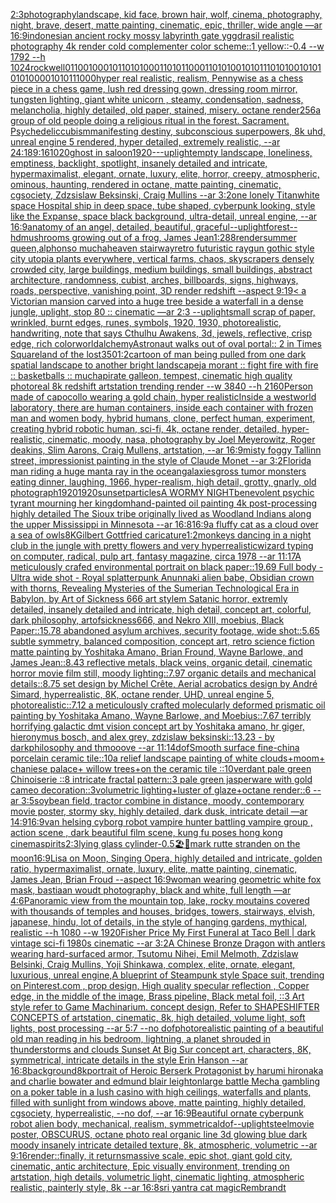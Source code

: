 [2:3](https://www.ebank.nz/aiartgenerator?category=2%3A3)[photography](https://www.ebank.nz/aiartgenerator?category=photography)[landscape, kid face, brown hair, wolf, cinema, photography, night, brave, desert, matte painting, cinematic, epic,  thriller, wide angle —ar 16:9](https://www.ebank.nz/aiartgenerator?category=landscape%2C%20kid%20face%2C%20brown%20hair%2C%20wolf%2C%20cinema%2C%20photography%2C%20night%2C%20brave%2C%20desert%2C%20matte%20painting%2C%20cinematic%2C%20epic%2C%20%20thriller%2C%20wide%20angle%20%E2%80%94ar%2016%3A9)[indonesian ancient rocky mossy labyrinth gate  yggdrasil realistic photography 4k render cold complementer color scheme::1 yellow::-0.4  --w 1792 --h 1024](https://www.ebank.nz/aiartgenerator?category=indonesian%20ancient%20rocky%20mossy%20labyrinth%20gate%20%20yggdrasil%20realistic%20photography%204k%20render%20cold%20complementer%20color%20scheme%3A%3A1%20yellow%3A%3A-0.4%20%20--w%201792%20--h%201024)[rockwell](https://www.ebank.nz/aiartgenerator?category=rockwell)[01100100010110101000110101100011010100101011101010010101010100001010111000](https://www.ebank.nz/aiartgenerator?category=01100100010110101000110101100011010100101011101010010101010100001010111000)[hyper real realistic, realism, Pennywise as a chess piece in a chess game, lush red dressing gown, dressing room mirror, tungsten lighting, giant white unicorn , steamy, condensation, sadness, melancholia, highly detailed, old paper, stained, misery. octane render](https://www.ebank.nz/aiartgenerator?category=hyper%20real%20realistic%2C%20realism%2C%20Pennywise%20as%20a%20chess%20piece%20in%20a%20chess%20game%2C%20lush%20red%20dressing%20gown%2C%20dressing%20room%20mirror%2C%20tungsten%20lighting%2C%20giant%20white%20unicorn%20%2C%20steamy%2C%20condensation%2C%20sadness%2C%20melancholia%2C%20highly%20detailed%2C%20old%20paper%2C%20stained%2C%20misery.%20octane%20render)[256](https://www.ebank.nz/aiartgenerator?category=256)[a group of old people doing a religious ritual in the forest. Sacrament. Psychedelic](https://www.ebank.nz/aiartgenerator?category=a%20group%20of%20old%20people%20doing%20a%20religious%20ritual%20in%20the%20forest.%20Sacrament.%20Psychedelic)[cubism](https://www.ebank.nz/aiartgenerator?category=cubism)[manifesting destiny, subconscious superpowers, 8k uhd, unreal engine 5 rendered, hyper detailed,  extremely realistic,  --ar 24:18](https://www.ebank.nz/aiartgenerator?category=manifesting%20destiny%2C%20subconscious%20superpowers%2C%208k%20uhd%2C%20unreal%20engine%205%20rendered%2C%20hyper%20detailed%2C%20%20extremely%20realistic%2C%20%20--ar%2024%3A18)[9:16](https://www.ebank.nz/aiartgenerator?category=9%3A16)[](https://www.ebank.nz/aiartgenerator?category=)[1020](https://www.ebank.nz/aiartgenerator?category=1020)[ghost in saloon](https://www.ebank.nz/aiartgenerator?category=ghost%20in%20saloon)[1920](https://www.ebank.nz/aiartgenerator?category=1920)[-](https://www.ebank.nz/aiartgenerator?category=-)[--uplight](https://www.ebank.nz/aiartgenerator?category=--uplight)[empty landscape, loneliness, emptiness, backlight, spotlight, insanely detailed and intricate, hypermaximalist, elegant, ornate, luxury, elite, horror, creepy, atmospheric, ominous, haunting, rendered in octane, matte painting, cinematic, cgsociety, Zdzsislaw Beksinski, Craig Mullins --ar 3:2](https://www.ebank.nz/aiartgenerator?category=empty%20landscape%2C%20loneliness%2C%20emptiness%2C%20backlight%2C%20spotlight%2C%20insanely%20detailed%20and%20intricate%2C%20hypermaximalist%2C%20elegant%2C%20ornate%2C%20luxury%2C%20elite%2C%20horror%2C%20creepy%2C%20atmospheric%2C%20ominous%2C%20haunting%2C%20rendered%20in%20octane%2C%20matte%20painting%2C%20cinematic%2C%20cgsociety%2C%20Zdzsislaw%20Beksinski%2C%20Craig%20Mullins%20--ar%203%3A2)[one lonely Titan](https://www.ebank.nz/aiartgenerator?category=one%20lonely%20Titan)[white space Hospital ship in deep space, tube shaped, cyberpunk looking, style like the Expanse, space black background, ultra-detail, unreal engine, --ar 16:9](https://www.ebank.nz/aiartgenerator?category=white%20space%20Hospital%20ship%20in%20deep%20space%2C%20tube%20shaped%2C%20cyberpunk%20looking%2C%20style%20like%20the%20Expanse%2C%20space%20black%20background%2C%20ultra-detail%2C%20unreal%20engine%2C%20--ar%2016%3A9)[anatomy of an angel, detailed, beautiful, graceful](https://www.ebank.nz/aiartgenerator?category=anatomy%20of%20an%20angel%2C%20detailed%2C%20beautiful%2C%20graceful)[--uplight](https://www.ebank.nz/aiartgenerator?category=--uplight)[](https://www.ebank.nz/aiartgenerator?category=)[forest](https://www.ebank.nz/aiartgenerator?category=forest)[--hd](https://www.ebank.nz/aiartgenerator?category=--hd)[mushrooms growing out of a frog, James Jean](https://www.ebank.nz/aiartgenerator?category=mushrooms%20growing%20out%20of%20a%20frog%2C%20James%20Jean)[1:2](https://www.ebank.nz/aiartgenerator?category=1%3A2)[88](https://www.ebank.nz/aiartgenerator?category=88)[render](https://www.ebank.nz/aiartgenerator?category=render)[summer queen,alphonso mucha](https://www.ebank.nz/aiartgenerator?category=summer%20queen%2Calphonso%20mucha)[heaven stairway](https://www.ebank.nz/aiartgenerator?category=heaven%20stairway)[retro futuristic raygun gothic style city utopia plants everywhere, vertical farms, chaos,  skyscrapers densely crowded city, large buildings, medium buildings, small buildings,  abstract architecture, randomness, cubist,  arches,  billboards,  signs,  highways,  roads,   perspective,  vanishing point,  3D render redshift --aspect 9:19](https://www.ebank.nz/aiartgenerator?category=retro%20futuristic%20raygun%20gothic%20style%20city%20utopia%20plants%20everywhere%2C%20vertical%20farms%2C%20chaos%2C%20%20skyscrapers%20densely%20crowded%20city%2C%20large%20buildings%2C%20medium%20buildings%2C%20small%20buildings%2C%20%20abstract%20architecture%2C%20randomness%2C%20cubist%2C%20%20arches%2C%20%20billboards%2C%20%20signs%2C%20%20highways%2C%20%20roads%2C%20%20%20perspective%2C%20%20vanishing%20point%2C%20%203D%20render%20redshift%20--aspect%209%3A19)[< a Victorian mansion carved into a huge tree beside a waterfall in a dense jungle, uplight, stop 80 :: cinematic —ar 2:3 --uplight](https://www.ebank.nz/aiartgenerator?category=%3C%20a%20Victorian%20mansion%20carved%20into%20a%20huge%20tree%20beside%20a%20waterfall%20in%20a%20dense%20jungle%2C%20uplight%2C%20stop%2080%20%3A%3A%20cinematic%20%E2%80%94ar%202%3A3%20--uplight)[small scrap of paper, wrinkled, burnt edges, runes, symbols, 1920, 1930, photorealistic, handwriting, note that says Cthulhu Awakens, 3d, jewels, reflective, crisp edge, rich color](https://www.ebank.nz/aiartgenerator?category=small%20scrap%20of%20paper%2C%20wrinkled%2C%20burnt%20edges%2C%20runes%2C%20symbols%2C%201920%2C%201930%2C%20photorealistic%2C%20handwriting%2C%20note%20that%20says%20Cthulhu%20Awakens%2C%203d%2C%20jewels%2C%20reflective%2C%20crisp%20edge%2C%20rich%20color)[world](https://www.ebank.nz/aiartgenerator?category=world)[alchemy](https://www.ebank.nz/aiartgenerator?category=alchemy)[Astronaut walks out of oval portal:: 2 in Times Square](https://www.ebank.nz/aiartgenerator?category=Astronaut%20walks%20out%20of%20oval%20portal%3A%3A%202%20in%20Times%20Square)[land of the lost](https://www.ebank.nz/aiartgenerator?category=land%20of%20the%20lost)[350](https://www.ebank.nz/aiartgenerator?category=350)[1:2](https://www.ebank.nz/aiartgenerator?category=1%3A2)[cartoon of man being pulled from one dark spatial landscape to another bright landscape](https://www.ebank.nz/aiartgenerator?category=cartoon%20of%20man%20being%20pulled%20from%20one%20dark%20spatial%20landscape%20to%20another%20bright%20landscape)[ja morant :: fight fire with fire :: basketballs :: mucha](https://www.ebank.nz/aiartgenerator?category=ja%20morant%20%3A%3A%20fight%20fire%20with%20fire%20%3A%3A%20basketballs%20%3A%3A%20mucha)[pirate galleon, tempest, cinematic high quality photoreal 8k redshift artstation trending render --w 3840 --h 2160](https://www.ebank.nz/aiartgenerator?category=pirate%20galleon%2C%20tempest%2C%20cinematic%20high%20quality%20photoreal%208k%20redshift%20artstation%20trending%20render%20--w%203840%20--h%202160)[Person made of capocollo wearing a gold chain, hyper realistic](https://www.ebank.nz/aiartgenerator?category=Person%20made%20of%20capocollo%20wearing%20a%20gold%20chain%2C%20hyper%20realistic)[Inside a westworld laboratory, there are human containers, inside each container with frozen man and women body, hybrid humans, clone, perfect human, experiment, creating hybrid robotic human, sci-fi, 4k, octane render, detailed, hyper-realistic, cinematic, moody, nasa, photography by Joel Meyerowitz, Roger deakins, Slim Aarons, Craig Mullens, artstation, --ar 16:9](https://www.ebank.nz/aiartgenerator?category=Inside%20a%20westworld%20laboratory%2C%20there%20are%20human%20containers%2C%20inside%20each%20container%20with%20frozen%20man%20and%20women%20body%2C%20hybrid%20humans%2C%20clone%2C%20perfect%20human%2C%20experiment%2C%20creating%20hybrid%20robotic%20human%2C%20sci-fi%2C%204k%2C%20octane%20render%2C%20detailed%2C%20hyper-realistic%2C%20cinematic%2C%20moody%2C%20nasa%2C%20photography%20by%20Joel%20Meyerowitz%2C%20Roger%20deakins%2C%20Slim%20Aarons%2C%20Craig%20Mullens%2C%20artstation%2C%20--ar%2016%3A9)[misty foggy Tallinn street, impressionist painting in the style of Claude Monet --ar 3:2](https://www.ebank.nz/aiartgenerator?category=misty%20foggy%20Tallinn%20street%2C%20impressionist%20painting%20in%20the%20style%20of%20Claude%20Monet%20--ar%203%3A2)[Florida man riding a huge manta ray in the ocean](https://www.ebank.nz/aiartgenerator?category=Florida%20man%20riding%20a%20huge%20manta%20ray%20in%20the%20ocean)[galaxies](https://www.ebank.nz/aiartgenerator?category=galaxies)[gross tumor monsters eating dinner, laughing, 1966, hyper-realism, high detail, grotty, gnarly, old photograph](https://www.ebank.nz/aiartgenerator?category=gross%20tumor%20monsters%20eating%20dinner%2C%20laughing%2C%201966%2C%20hyper-realism%2C%20high%20detail%2C%20grotty%2C%20gnarly%2C%20old%20photograph)[1920](https://www.ebank.nz/aiartgenerator?category=1920)[1920](https://www.ebank.nz/aiartgenerator?category=1920)[sunset](https://www.ebank.nz/aiartgenerator?category=sunset)[particles](https://www.ebank.nz/aiartgenerator?category=particles)[A WORMY NIGHT](https://www.ebank.nz/aiartgenerator?category=A%20WORMY%20NIGHT)[benevolent psychic tyrant mourning her kingdom](https://www.ebank.nz/aiartgenerator?category=benevolent%20psychic%20tyrant%20mourning%20her%20kingdom)[hand-painted oil painting 4k post-processing highly detailed The Sioux tribe originally lived as Woodland Indians along the upper Mississippi in Minnesota --ar 16:8](https://www.ebank.nz/aiartgenerator?category=hand-painted%20oil%20painting%204k%20post-processing%20highly%20detailed%20The%20Sioux%20tribe%20originally%20lived%20as%20Woodland%20Indians%20along%20the%20upper%20Mississippi%20in%20Minnesota%20--ar%2016%3A8)[16:9](https://www.ebank.nz/aiartgenerator?category=16%3A9)[a fluffy cat as a cloud over a sea of owls](https://www.ebank.nz/aiartgenerator?category=a%20fluffy%20cat%20as%20a%20cloud%20over%20a%20sea%20of%20owls)[8K](https://www.ebank.nz/aiartgenerator?category=8K)[Gilbert Gottfried caricature](https://www.ebank.nz/aiartgenerator?category=Gilbert%20Gottfried%20caricature)[1:2](https://www.ebank.nz/aiartgenerator?category=1%3A2)[monkeys dancing in a night club in the jungle with pretty flowers and very hyperrealistic](https://www.ebank.nz/aiartgenerator?category=monkeys%20dancing%20in%20a%20night%20club%20in%20the%20jungle%20with%20pretty%20flowers%20and%20very%20hyperrealistic)[wizard typing on computer, radical, pulp art, fantasy magazine, circa 1978 --ar 11:17](https://www.ebank.nz/aiartgenerator?category=wizard%20typing%20on%20computer%2C%20radical%2C%20pulp%20art%2C%20fantasy%20magazine%2C%20circa%201978%20--ar%2011%3A17)[A meticulously crafed environmental portrait on black paper::19.69 Full body - Ultra wide shot - Royal splatterpunk Anunnaki alien babe, Obsidian crown with thorns, Revealing Mysteries of the Sumerian Technological Era in Babylon, by Art of Sickness 666 art stylem Satanic horror, extremly detailed, insanely detailed and intricate, high detail, concept art, colorful, dark philosophy, artofsickness666, and Nekro XIII, moebius, Black Paper::15.78 abandoned asylum archives, security footage, wide shot::5.65 subtle symmetry, balanced composition, concept art, retro science fiction matte painting by Yoshitaka Amano, Brian Fround, Wayne Barlowe, and James Jean::8.43 reflective metals, black veins, organic detail, cinematic horror movie film still, moody lighting::7.97 organic details and mechanical details::8.75 set design by Michel Crête, Aerial acrobatics design by André Simard, hyperrealistic, 8K, octane render, UHD, unreal engine 5, photorealistic::7.12 a meticulously crafted molecularly deformed prismatic oil painting by Yoshitaka Amano, Wayne Barlowe, and Moebius::7.67 terribly horrifying galactic dmt vision concept art by Yoshitaka amano, hr giger, hieronymus bosch, and alex grey, zdzislaw beksinski::13.23 - by darkphilosophy and thmooove --ar 11:14](https://www.ebank.nz/aiartgenerator?category=A%20meticulously%20crafed%20environmental%20portrait%20on%20black%20paper%3A%3A19.69%20Full%20body%20-%20Ultra%20wide%20shot%20-%20Royal%20splatterpunk%20Anunnaki%20alien%20babe%2C%20Obsidian%20crown%20with%20thorns%2C%20Revealing%20Mysteries%20of%20the%20Sumerian%20Technological%20Era%20in%20Babylon%2C%20by%20Art%20of%20Sickness%20666%20art%20stylem%20Satanic%20horror%2C%20extremly%20detailed%2C%20insanely%20detailed%20and%20intricate%2C%20high%20detail%2C%20concept%20art%2C%20colorful%2C%20dark%20philosophy%2C%20artofsickness666%2C%20and%20Nekro%20XIII%2C%20moebius%2C%20Black%20Paper%3A%3A15.78%20abandoned%20asylum%20archives%2C%20security%20footage%2C%20wide%20shot%3A%3A5.65%20subtle%20symmetry%2C%20balanced%20composition%2C%20concept%20art%2C%20retro%20science%20fiction%20matte%20painting%20by%20Yoshitaka%20Amano%2C%20Brian%20Fround%2C%20Wayne%20Barlowe%2C%20and%20James%20Jean%3A%3A8.43%20reflective%20metals%2C%20black%20veins%2C%20organic%20detail%2C%20cinematic%20horror%20movie%20film%20still%2C%20moody%20lighting%3A%3A7.97%20organic%20details%20and%20mechanical%20details%3A%3A8.75%20set%20design%20by%20Michel%20Cr%C3%AAte%2C%20Aerial%20acrobatics%20design%20by%20Andr%C3%A9%20Simard%2C%20hyperrealistic%2C%208K%2C%20octane%20render%2C%20UHD%2C%20unreal%20engine%205%2C%20photorealistic%3A%3A7.12%20a%20meticulously%20crafted%20molecularly%20deformed%20prismatic%20oil%20painting%20by%20Yoshitaka%20Amano%2C%20Wayne%20Barlowe%2C%20and%20Moebius%3A%3A7.67%20terribly%20horrifying%20galactic%20dmt%20vision%20concept%20art%20by%20Yoshitaka%20amano%2C%20hr%20giger%2C%20hieronymus%20bosch%2C%20and%20alex%20grey%2C%20zdzislaw%20beksinski%3A%3A13.23%20-%20by%20darkphilosophy%20and%20thmooove%20--ar%2011%3A14)[dof](https://www.ebank.nz/aiartgenerator?category=dof)[Smooth surface fine-china porcelain ceramic tile::10a relief landscape painting of white clouds+moom+ chaniese palace+ willow trees+on the ceramic tile ::10verdant pale green Chinoiserie  ::8 intricate fractal pattern::3 pale green jasperware with gold cameo decoration::3volumetric lighting+luster of glaze+octane render::6 --ar 3:5](https://www.ebank.nz/aiartgenerator?category=Smooth%20surface%20fine-china%20porcelain%20ceramic%20tile%3A%3A10a%20relief%20landscape%20painting%20of%20white%20clouds%2Bmoom%2B%20chaniese%20palace%2B%20willow%20trees%2Bon%20the%20ceramic%20tile%20%3A%3A10verdant%20pale%20green%20Chinoiserie%20%20%3A%3A8%20intricate%20fractal%20pattern%3A%3A3%20pale%20green%20jasperware%20with%20gold%20cameo%20decoration%3A%3A3volumetric%20lighting%2Bluster%20of%20glaze%2Boctane%20render%3A%3A6%20--ar%203%3A5)[soybean field, tractor combine in distance, moody, contemporary movie poster, stormy sky, highly detailed, dark dusk, intricate detail —ar 14:9](https://www.ebank.nz/aiartgenerator?category=soybean%20field%2C%20tractor%20combine%20in%20distance%2C%20moody%2C%20contemporary%20movie%20poster%2C%20stormy%20sky%2C%20highly%20detailed%2C%20dark%20dusk%2C%20intricate%20detail%20%E2%80%94ar%2014%3A9)[](https://www.ebank.nz/aiartgenerator?category=)[16:9](https://www.ebank.nz/aiartgenerator?category=16%3A9)[van helsing cyborg robot vampire hunter battling vampire group , action scene , dark beautiful film scene, kung fu poses hong kong cinema](https://www.ebank.nz/aiartgenerator?category=van%20helsing%20cyborg%20robot%20vampire%20hunter%20battling%20vampire%20group%20%2C%20action%20scene%20%2C%20dark%20beautiful%20film%20scene%2C%20kung%20fu%20poses%20hong%20kong%20cinema)[spirits](https://www.ebank.nz/aiartgenerator?category=spirits)[2:3](https://www.ebank.nz/aiartgenerator?category=2%3A3)[lying glass cylinder](https://www.ebank.nz/aiartgenerator?category=lying%20glass%20cylinder)[-0.5](https://www.ebank.nz/aiartgenerator?category=-0.5)[🏖🦑](https://www.ebank.nz/aiartgenerator?category=%F0%9F%8F%96%F0%9F%A6%91)[mark rutte stranden on the moon](https://www.ebank.nz/aiartgenerator?category=mark%20rutte%20stranden%20on%20the%20moon)[16:9](https://www.ebank.nz/aiartgenerator?category=16%3A9)[Lisa on Moon, Singing Opera, highly detailed and intricate, golden ratio, hypermaximalist, ornate, luxury, elite, matte painting, cinematic, James Jean, Brian Froud --aspect 16:9](https://www.ebank.nz/aiartgenerator?category=Lisa%20on%20Moon%2C%20Singing%20Opera%2C%20highly%20detailed%20and%20intricate%2C%20golden%20ratio%2C%20hypermaximalist%2C%20ornate%2C%20luxury%2C%20elite%2C%20matte%20painting%2C%20cinematic%2C%20James%20Jean%2C%20Brian%20Froud%20--aspect%2016%3A9)[woman wearing geometric white fox mask, bastiaan woudt photography, black and white, full length —ar 4:6](https://www.ebank.nz/aiartgenerator?category=woman%20wearing%20geometric%20white%20fox%20mask%2C%20bastiaan%20woudt%20photography%2C%20black%20and%20white%2C%20full%20length%20%E2%80%94ar%204%3A6)[Panoramic view from the mountain top, lake, rocky moutains covered with thousands of temples and houses, bridges, towers, stairways, elvish, japanese, hindu, lot of details, in the style of hanging gardens, mythical, realistic --h 1080 --w 1920](https://www.ebank.nz/aiartgenerator?category=Panoramic%20view%20from%20the%20mountain%20top%2C%20lake%2C%20rocky%20moutains%20covered%20with%20thousands%20of%20temples%20and%20houses%2C%20bridges%2C%20towers%2C%20stairways%2C%20elvish%2C%20japanese%2C%20hindu%2C%20lot%20of%20details%2C%20in%20the%20style%20of%20hanging%20gardens%2C%20mythical%2C%20realistic%20--h%201080%20--w%201920)[Fisher Price My First Funeral at Taco Bell | dark vintage sci-fi 1980s cinematic --ar 3:2](https://www.ebank.nz/aiartgenerator?category=Fisher%20Price%20My%20First%20Funeral%20at%20Taco%20Bell%20%7C%20dark%20vintage%20sci-fi%201980s%20cinematic%20--ar%203%3A2)[A Chinese Bronze Dragon with antlers wearing hard-surfaced armor, Tsutomu Nihei, Emil Melmoth, Zdzislaw Belsinki, Craig Mullins, Yoji Shinkawa, complex, elite, ornate, elegant, luxurious, unreal engine,](https://www.ebank.nz/aiartgenerator?category=A%20Chinese%20Bronze%20Dragon%20with%20antlers%20wearing%20hard-surfaced%20armor%2C%20Tsutomu%20Nihei%2C%20Emil%20Melmoth%2C%20Zdzislaw%20Belsinki%2C%20Craig%20Mullins%2C%20Yoji%20Shinkawa%2C%20complex%2C%20elite%2C%20ornate%2C%20elegant%2C%20luxurious%2C%20unreal%20engine%2C)[A blueprint of Steampunk style Space suit,    trending on Pinterest.com  , prop design, High quality specular reflection , Copper  edge, in the middle of the image, Brass pipeline,  Black metal foil,  ::3  Art style refer to Game Machinarium.  concept design, Refer to SHAPESHIFTER CONCEPTS  of artstation, cinematic,  8k, high detailed,  volume light,  soft lights,  post processing    --ar 5:7   --no dof](https://www.ebank.nz/aiartgenerator?category=A%20blueprint%20of%20Steampunk%20style%20Space%20suit%2C%20%20%20%20trending%20on%20Pinterest.com%20%20%2C%20prop%20design%2C%20High%20quality%20specular%20reflection%20%2C%20Copper%20%20edge%2C%20in%20the%20middle%20of%20the%20image%2C%20Brass%20pipeline%2C%20%20Black%20metal%20foil%2C%20%20%3A%3A3%20%20Art%20style%20refer%20to%20Game%20Machinarium.%20%20concept%20design%2C%20Refer%20to%20SHAPESHIFTER%20CONCEPTS%20%20of%20artstation%2C%20cinematic%2C%20%208k%2C%20high%20detailed%2C%20%20volume%20light%2C%20%20soft%20lights%2C%20%20post%20processing%20%20%20%20--ar%205%3A7%20%20%20--no%20dof)[photorealistic painting of a beautiful old man reading in his bedroom,  lightning, a planet shrouded in thunderstorms and clouds Sunset At Big Sur concept art, characters, 8K, symmetrical, intricate details in the style Erin Hanson --ar 16:8](https://www.ebank.nz/aiartgenerator?category=photorealistic%20painting%20of%20a%20beautiful%20old%20man%20reading%20in%20his%20bedroom%2C%20%20lightning%2C%20a%20planet%20shrouded%20in%20thunderstorms%20and%20clouds%20Sunset%20At%20Big%20Sur%20concept%20art%2C%20characters%2C%208K%2C%20symmetrical%2C%20intricate%20details%20in%20the%20style%20Erin%20Hanson%20--ar%2016%3A8)[background](https://www.ebank.nz/aiartgenerator?category=background)[8k](https://www.ebank.nz/aiartgenerator?category=8k)[portrait of Heroic Berserk Protagonist by harumi hironaka and charlie bowater and edmund blair leighton](https://www.ebank.nz/aiartgenerator?category=portrait%20of%20Heroic%20Berserk%20Protagonist%20by%20harumi%20hironaka%20and%20charlie%20bowater%20and%20edmund%20blair%20leighton)[large battle Mecha gambling on a poker table in a lush casino with high ceilings, waterfalls and plants, filled with sunlight from windows above, matte painting, highly detailed, cgsociety, hyperrealistic, --no dof, --ar 16:9](https://www.ebank.nz/aiartgenerator?category=large%20battle%20Mecha%20gambling%20on%20a%20poker%20table%20in%20a%20lush%20casino%20with%20high%20ceilings%2C%20waterfalls%20and%20plants%2C%20filled%20with%20sunlight%20from%20windows%20above%2C%20matte%20painting%2C%20highly%20detailed%2C%20cgsociety%2C%20hyperrealistic%2C%20--no%20dof%2C%20--ar%2016%3A9)[Beautiful ornate cyberpunk robot alien body, mechanical, realism, symmetrical](https://www.ebank.nz/aiartgenerator?category=Beautiful%20ornate%20cyberpunk%20robot%20alien%20body%2C%20mechanical%2C%20realism%2C%20symmetrical)[dof](https://www.ebank.nz/aiartgenerator?category=dof)[--uplight](https://www.ebank.nz/aiartgenerator?category=--uplight)[steel](https://www.ebank.nz/aiartgenerator?category=steel)[movie poster, OBSCURUS, octane photo real organic line 3d glowing blue dark moody insanely intricate detailed texture, 8k, atmospheric, volumetric --ar 9:16](https://www.ebank.nz/aiartgenerator?category=movie%20poster%2C%20OBSCURUS%2C%20octane%20photo%20real%20organic%20line%203d%20glowing%20blue%20dark%20moody%20insanely%20intricate%20detailed%20texture%2C%208k%2C%20atmospheric%2C%20volumetric%20--ar%209%3A16)[render::](https://www.ebank.nz/aiartgenerator?category=render%3A%3A)[finally, it returns](https://www.ebank.nz/aiartgenerator?category=finally%2C%20it%20returns)[massive scale, epic shot, giant gold city, cinematic, antic architecture, Epic visually environment, trending on artstation, high details, volumetric light, cinematic lighting, atmospheric realistic, painterly style, 8k --ar 16:8](https://www.ebank.nz/aiartgenerator?category=massive%20scale%2C%20epic%20shot%2C%20giant%20gold%20city%2C%20cinematic%2C%20antic%20architecture%2C%20Epic%20visually%20environment%2C%20trending%20on%20artstation%2C%20high%20details%2C%20volumetric%20light%2C%20cinematic%20lighting%2C%20atmospheric%20realistic%2C%20painterly%20style%2C%208k%20--ar%2016%3A8)[sri yantra cat magic](https://www.ebank.nz/aiartgenerator?category=sri%20yantra%20cat%20magic)[Rembrandt](https://www.ebank.nz/aiartgenerator?category=Rembrandt)[](https://www.ebank.nz/aiartgenerator?category=)